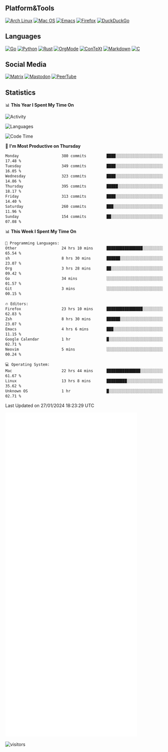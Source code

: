 ## Platform&Tools

[![Arch Linux](https://img.shields.io/badge/ArchLinux-1793D1?logo=arch-linux&logoColor=fff&style=flat-square)](https://archlinux.org/)
[![Mac OS](https://img.shields.io/badge/MacOS-000000?style=flat-square&logo=macos&logoColor=F0F0F0)](https://www.apple.com/macos/)
[![Emacs](https://img.shields.io/badge/Emacs-%237F5AB6.svg?&style=flat-square&logo=gnu-emacs&logoColor=white)](https://www.gnu.org/software/emacs/)
[![Firefox](https://img.shields.io/badge/Firefox-FF7139?style=flat-square&logo=Firefox-Browser&logoColor=white)](https://firefox.com/)
[![DuckDuckGo](https://img.shields.io/badge/DuckDuckGo-DE5833?style=flat-square&logo=DuckDuckGo&logoColor=white)](https://duckduckgo.com/)

## Languages

[![Go](https://img.shields.io/badge/Golang-%2300ADD8.svg?style=flat-square&logo=go&logoColor=white)](https://golang.org/)
[![Python](https://img.shields.io/badge/Python-3670A0?style=flat-square&logo=python&logoColor=ffdd54)](https://www.python.org/)
[![Rust](https://img.shields.io/badge/Rust-%23000000.svg?style=flat-square&logo=rust&logoColor=white)](https://www.rust-lang.org/)
[![OrgMode](https://img.shields.io/badge/OrgMode-%23000000.svg?style=flat-square&logo=org&logoColor=white)](https://orgmode.org/)
[![ConTeXt](https://img.shields.io/badge/ConTeXt-%23008080.svg?style=flat-square&logo=latex&logoColor=white)](https://contextgarden.net/)
[![Markdown](https://img.shields.io/badge/MarkDown-%23000000.svg?style=flat-square&logo=markdown&logoColor=white)](https://daringfireball.net/projects/markdown/)
[![C](https://img.shields.io/badge/C-%2300599C.svg?style=flat-square&logo=c&logoColor=white)](https://www.iso.org/standard/74528.html)

## Social Media
<!--[![Telegram](https://img.shields.io/badge/SteamedFish-2CA5E0?style=social&logo=telegram&logoColor=white)](https://t.me/SteamedFish)-->

[![Matrix](https://img.shields.io/badge/SteamedFish-2CA5E0?style=social&logo=matrix&logoColor=black)](https://matrix.to/#/@i:steamedfish.org)
[![Mastodon](https://img.shields.io/mastodon/follow/109596467238113271?domain=https%3A%2F%2Fmastodon.steamedfish.org%2F&style=social)](https://steamedfish.org/@SteamedFish)
[![PeerTube](https://img.shields.io/badge/PeerTube-23000000.svg?logo=peertube&style=social)](https://peertube.steamedfish.org/)

## Statistics


📊 **This Year I Spent My Time On** 

![Activity](https://wakatime.com/share/@SteamedFish/7529f30a-f1b7-40a4-8d09-e6d855cb7a13.png)

![Languages](https://wakatime.com/share/@SteamedFish/1c5e5366-0e9e-40d8-ac85-d630f61b69c6.svg)

<!--START_SECTION:waka-->
![Code Time](http://img.shields.io/badge/Code%20Time-3%2C523%20hrs%2040%20mins-blue)

📅 **I'm Most Productive on Thursday** 

```text
Monday                   380 commits         ████░░░░░░░░░░░░░░░░░░░░░   17.48 % 
Tuesday                  349 commits         ████░░░░░░░░░░░░░░░░░░░░░   16.05 % 
Wednesday                323 commits         ████░░░░░░░░░░░░░░░░░░░░░   14.86 % 
Thursday                 395 commits         █████░░░░░░░░░░░░░░░░░░░░   18.17 % 
Friday                   313 commits         ████░░░░░░░░░░░░░░░░░░░░░   14.40 % 
Saturday                 260 commits         ███░░░░░░░░░░░░░░░░░░░░░░   11.96 % 
Sunday                   154 commits         ██░░░░░░░░░░░░░░░░░░░░░░░   07.08 % 
```


📊 **This Week I Spent My Time On** 

```text
💬 Programming Languages: 
Other                    24 hrs 10 mins      ████████████████░░░░░░░░░   65.54 % 
sh                       8 hrs 30 mins       ██████░░░░░░░░░░░░░░░░░░░   23.07 % 
Org                      3 hrs 28 mins       ██░░░░░░░░░░░░░░░░░░░░░░░   09.42 % 
Go                       34 mins             ░░░░░░░░░░░░░░░░░░░░░░░░░   01.57 % 
Git                      3 mins              ░░░░░░░░░░░░░░░░░░░░░░░░░   00.15 % 

🔥 Editors: 
Firefox                  23 hrs 10 mins      ████████████████░░░░░░░░░   62.83 % 
Zsh                      8 hrs 30 mins       ██████░░░░░░░░░░░░░░░░░░░   23.07 % 
Emacs                    4 hrs 6 mins        ███░░░░░░░░░░░░░░░░░░░░░░   11.15 % 
Google Calendar          1 hr                █░░░░░░░░░░░░░░░░░░░░░░░░   02.71 % 
Neovim                   5 mins              ░░░░░░░░░░░░░░░░░░░░░░░░░   00.24 % 

💻 Operating System: 
Mac                      22 hrs 44 mins      ███████████████░░░░░░░░░░   61.67 % 
Linux                    13 hrs 8 mins       █████████░░░░░░░░░░░░░░░░   35.62 % 
Unknown OS               1 hr                █░░░░░░░░░░░░░░░░░░░░░░░░   02.71 % 
```


 Last Updated on 27/01/2024 18:23:29 UTC
<!--END_SECTION:waka-->


![Metrics](https://github.com/SteamedFish/SteamedFish/blob/master/github-metrics.svg)


![visitors](https://visitor-badge.laobi.icu/badge?page_id=SteamedFish.SteamedFish)
